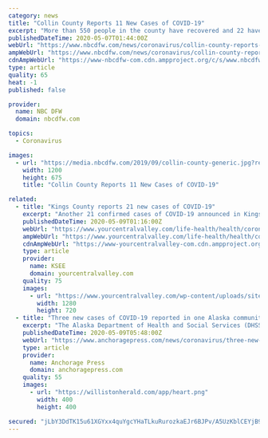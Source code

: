 ```yaml
---
category: news
title: "Collin County Reports 11 New Cases of COVID-19"
excerpt: "More than 550 people in the county have recovered and 22 have died from the virus, official said. In additon to the 11 new cases, Collin County Health Care Services reassigned one of the cases previously assigned to Allen."
publishedDateTime: 2020-05-07T01:44:00Z
webUrl: "https://www.nbcdfw.com/news/coronavirus/collin-county-reports-11-new-cases-of-covid-19/2364937/"
ampWebUrl: "https://www.nbcdfw.com/news/coronavirus/collin-county-reports-11-new-cases-of-covid-19/2364937/?amp"
cdnAmpWebUrl: "https://www-nbcdfw-com.cdn.ampproject.org/c/s/www.nbcdfw.com/news/coronavirus/collin-county-reports-11-new-cases-of-covid-19/2364937/?amp"
type: article
quality: 65
heat: -1
published: false

provider:
  name: NBC DFW
  domain: nbcdfw.com

topics:
  - Coronavirus

images:
  - url: "https://media.nbcdfw.com/2019/09/collin-county-generic.jpg?resize=1200%2C675"
    width: 1200
    height: 675
    title: "Collin County Reports 11 New Cases of COVID-19"

related:
  - title: "Kings County reports 21 new cases of COVID-19"
    excerpt: "Another 21 confirmed cases of COVID-19 announced in Kings County Friday boosted the total number to 265, according to the Department of Public Health. Of"
    publishedDateTime: 2020-05-09T01:16:00Z
    webUrl: "https://www.yourcentralvalley.com/life-health/health/coronavirus/kings-county-reports-21-new-cases-of-covid-19/"
    ampWebUrl: "https://www.yourcentralvalley.com/life-health/health/coronavirus/kings-county-reports-21-new-cases-of-covid-19/amp/"
    cdnAmpWebUrl: "https://www-yourcentralvalley-com.cdn.ampproject.org/c/s/www.yourcentralvalley.com/life-health/health/coronavirus/kings-county-reports-21-new-cases-of-covid-19/amp/"
    type: article
    provider:
      name: KSEE
      domain: yourcentralvalley.com
    quality: 75
    images:
      - url: "https://www.yourcentralvalley.com/wp-content/uploads/sites/54/2020/04/Kings-County.jpg?w=1280&h=720&crop=1"
        width: 1280
        height: 720
  - title: "Three new cases of COVID-19 reported in one Alaska community"
    excerpt: "The Alaska Department of Health and Social Services (DHSS) today announced three new cases of COVID-19 in Anchorage. This brings the total case count to 377."
    publishedDateTime: 2020-05-09T05:48:00Z
    webUrl: "https://www.anchoragepress.com/news/coronavirus/three-new-cases-of-covid-19-reported-in-one-alaska-community/article_fcb554ba-91a7-11ea-81dd-07dbc9cc039e.html"
    type: article
    provider:
      name: Anchorage Press
      domain: anchoragepress.com
    quality: 55
    images:
      - url: "https://willistonherald.com/app/heart.png"
        width: 400
        height: 400

secured: "jLbY3DdTK15u61XGYxx4quYgcYHaTLkuRurozkaEJr6BJPv/A5UzKblCEYjB9eNzurVsW0/JG5TpW05mlsQYK1bwGz8zdnCiv08/XPE7Abcwr6fPzirKkxbCNBSO1TZRH6T4ifAEi1OZNXjSj4ThDLqUBG3BkzNvWw4P69f5Qwzi1U4oYict4qYukRxAX1vjkpHmLLkTC7vHyG5Zur81dCPYHdUehVoFLKK+AGq5/JSWQDZuhQ82SXHA52xGHAFrhlMdkidd09IWMms2muaxAEqUBZGHNm+WzQtntqoJ4H0VlK4HEVwK0wNFOGVFp96X;fhYOmnIVKCJvq7R+LDAfPA=="
---
```


